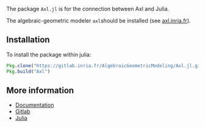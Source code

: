 The package `Axl.jl` is for the connection between Axl and Julia. 

The algebraic-geometric modeler `axl`should be installed (see [axl.inria.fr](http://axl.inria.fr)). 

## Installation
    
To install the package within julia:

```julia
Pkg.clone("https://gitlab.inria.fr/AlgebraicGeometricModeling/Axl.jl.git")
Pkg.build("Axl")
```
## More information

- [Documentation](http://axl.inria.fr/doc/Axl.jl/)
- [Gitlab](https://gitlab.inria.fr/AlgebraicGeometricModeling/Axl.jl)
- [Julia](https://julialang.org/)
